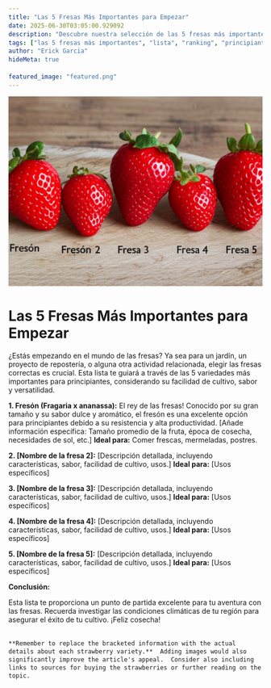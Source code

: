 ```yaml
---
title: "Las 5 Fresas Más Importantes para Empezar"
date: 2025-06-30T03:05:00.929092
description: "Descubre nuestra selección de las 5 fresas más importantes para principiantes, perfectas para comenzar tu colección o proyecto.  Aprende sobre sus características únicas y por qué son esenciales."
tags: ["las 5 fresas más importantes", "lista", "ranking", "principiantes", "guía", "recomendaciones"]
author: "Erick Garcia"
hideMeta: true

featured_image: "featured.png"
---
```


![Las 5 Fresas Más Importantes para Empezar](featured.png)

# Las 5 Fresas Más Importantes para Empezar

¿Estás empezando en el mundo de las fresas?  Ya sea para un jardín, un proyecto de repostería, o alguna otra actividad relacionada, elegir las fresas correctas es crucial.  Esta lista te guiará a través de las 5 variedades más importantes para principiantes, considerando su facilidad de cultivo, sabor y versatilidad.

**1. Fresón (Fragaria x ananassa):**  El rey de las fresas!  Conocido por su gran tamaño y su sabor dulce y aromático, el fresón es una excelente opción para principiantes debido a su resistencia y alta productividad.  [Añade información específica:  Tamaño promedio de la fruta, época de cosecha, necesidades de sol, etc.]  **Ideal para:** Comer frescas, mermeladas, postres.

**2. [Nombre de la fresa 2]:**  [Descripción detallada, incluyendo características, sabor, facilidad de cultivo, usos.]  **Ideal para:** [Usos específicos]

**3. [Nombre de la fresa 3]:**  [Descripción detallada, incluyendo características, sabor, facilidad de cultivo, usos.]  **Ideal para:** [Usos específicos]

**4. [Nombre de la fresa 4]:**  [Descripción detallada, incluyendo características, sabor, facilidad de cultivo, usos.]  **Ideal para:** [Usos específicos]

**5. [Nombre de la fresa 5]:**  [Descripción detallada, incluyendo características, sabor, facilidad de cultivo, usos.]  **Ideal para:** [Usos específicos]


**Conclusión:**

Esta lista te proporciona un punto de partida excelente para tu aventura con las fresas.  Recuerda investigar las condiciones climáticas de tu región para asegurar el éxito de tu cultivo. ¡Feliz cosecha!
```

**Remember to replace the bracketed information with the actual details about each strawberry variety.**  Adding images would also significantly improve the article's appeal.  Consider also including links to sources for buying the strawberries or further reading on the topic.